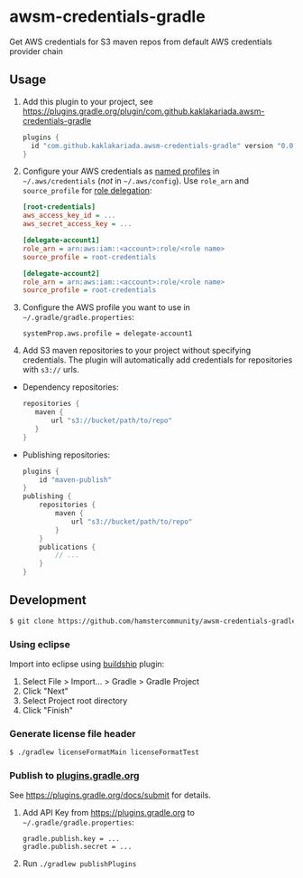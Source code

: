 # awsm-credentials-gradle
Get AWS credentials for S3 maven repos from default AWS credentials provider chain

## Usage

1. Add this plugin to your project, see https://plugins.gradle.org/plugin/com.github.kaklakariada.awsm-credentials-gradle

    ```gradle
    plugins {
      id "com.github.kaklakariada.awsm-credentials-gradle" version "0.0.1"
    }
    ```
2. Configure your AWS credentials as [named profiles](http://docs.aws.amazon.com/cli/latest/userguide/cli-chap-getting-started.html#cli-multiple-profiles) in `~/.aws/credentials` (*not* in `~/.aws/config`). Use `role_arn` and `source_profile` for [role delegation](http://docs.aws.amazon.com/cli/latest/topic/config-vars.html#using-aws-iam-roles):

    ```ini
    [root-credentials]
    aws_access_key_id = ...
    aws_secret_access_key = ...
    
    [delegate-account1]
    role_arn = arn:aws:iam::<account>:role/<role name>
    source_profile = root-credentials
    
    [delegate-account2]
    role_arn = arn:aws:iam::<account>:role/<role name>
    source_profile = root-credentials
    ```
3. Configure the AWS profile you want to use in `~/.gradle/gradle.properties`:

    ```properties
    systemProp.aws.profile = delegate-account1
    ```
4. Add S3 maven repositories to your project without specifying credentials. The plugin will automatically add credentials for repositories with `s3://` urls.
  * Dependency repositories:

    ```gradle
    repositories {
       maven {
           url "s3://bucket/path/to/repo"
       }
    }
    ```
  * Publishing repositories:

    ```gradle
    plugins {
        id "maven-publish"
    }
    publishing {
        repositories {
            maven {
                url "s3://bucket/path/to/repo"
            }
        }
        publications {
            // ...
        }
    }
    ```


## Development

```bash
$ git clone https://github.com/hamstercommunity/awsm-credentials-gradle.git
```

### Using eclipse

Import into eclipse using [buildship](https://projects.eclipse.org/projects/tools.buildship) plugin:

1. Select File > Import... > Gradle > Gradle Project
2. Click "Next"
3. Select Project root directory
4. Click "Finish"

### Generate license file header

```bash
$ ./gradlew licenseFormatMain licenseFormatTest
```

### Publish to [plugins.gradle.org](https://plugins.gradle.org)

See https://plugins.gradle.org/docs/submit for details.

1. Add API Key from https://plugins.gradle.org to `~/.gradle/gradle.properties`:

    ```
    gradle.publish.key = ...
    gradle.publish.secret = ...
    ```
2. Run `./gradlew publishPlugins`
